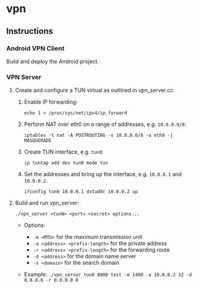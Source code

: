 vpn
===

Instructions
------------

### Android VPN Client
Build and deploy the Android project.

### VPN Server
1. Create and configure a TUN virtual as outlined in vpn_server.cc:
    1. Enable IP forwarding:
    
        `echo 1 > /proc/sys/net/ipv4/ip_forward`
        
    2. Perform NAT over eth0 on a range of addresses, e.g. `10.0.0.0/8`:
    
        `iptables -t nat -A POSTROUTING -s 10.0.0.0/8 -o eth0 -j MASQUERADE`
        
    3. Create TUN interface, e.g. `tun0`:
    
        `ip tuntap add dev tun0 mode tun`
        
    4. Set the addresses and bring up the interface, e.g. `10.0.0.1` and `10.0.0.2`.
    
        `ifconfig tun0 10.0.0.1 dstaddr 10.0.0.2 up`
        
2. Build and run vpn_server:
    
    `./vpn_server <tunN> <port> <secret> options...`

    * Options:
        + `-m <MTU>` for the maximum transmission unit
        + `-a <address> <prefix-length>` for the private address
        + `-r <address> <prefix-length>` for the forwarding route
        + `-d <address>` for the domain name server
        + `-s <domain>` for the search domain
            
    * Example: `./vpn_server tun0 8000 test -m 1400 -a 10.0.0.2 32 -d 8.8.8.8 -r 0.0.0.0 0`
 